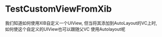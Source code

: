 TestCustomViewFromXib
=====================
我们知道如何使用XIB自定义一个UIView,
但当将其添加到AutoLayout的VC上时, 
如何使这个自定义的UIView也可以跟随父VC 使用Autolayout呢
